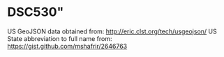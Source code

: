 # DSC530"
US GeoJSON data obtained from: http://eric.clst.org/tech/usgeojson/
US State abbreviation to full name from: https://gist.github.com/mshafrir/2646763
